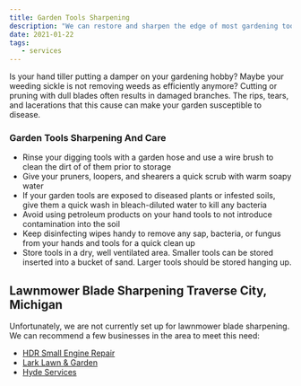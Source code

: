 ```yaml
---
title: Garden Tools Sharpening
description: "We can restore and sharpen the edge of most gardening tools.  Ask us today about our wide variety of tool sharpening in Northern Michigan."
date: 2021-01-22
tags:
   - services
---
```


Is your hand tiller putting a damper on your gardening hobby? Maybe your weeding sickle is not removing weeds as efficiently anymore? 
Cutting or pruning with dull blades often results in damaged branches.  The rips, tears, and lacerations that this cause can make your garden susceptible to disease.  

### Garden Tools Sharpening And Care 

* Rinse your digging tools with a garden hose and use a wire brush to clean the dirt of of them prior to storage
* Give your pruners, loopers, and shearers a quick scrub with warm soapy water
* If your garden tools are exposed to diseased plants or infested soils, give them a quick wash in bleach-diluted water to kill any bacteria
* Avoid using petroleum products on your hand tools to not introduce contamination into the soil
* Keep disinfecting wipes handy to remove any sap, bacteria, or fungus from your hands and tools for a quick clean up
* Store tools in a dry, well ventilated area.  Smaller tools can be stored inserted into a bucket of sand.  Larger tools should be stored hanging up.


## Lawnmower Blade Sharpening Traverse City, Michigan

Unfortunately, we are not currently set up for lawnmower blade sharpening.  We can recommend a few businesses in the area to meet this need: 

- [HDR Small Engine Repair](https://www.hdrservice.com/)
- [Lark Lawn & Garden ](https://www.larksparts.com/services/28901/59295/lawn-mower-blade-sharpening)
- [Hyde Services](https://www.hyde-services.com/)
